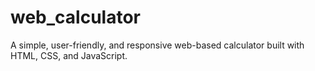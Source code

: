 # web_calculator
A simple, user-friendly, and responsive web-based calculator built with HTML, CSS, and JavaScript. 
